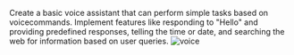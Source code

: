 Create a basic voice assistant that can perform simple tasks based on voicecommands. Implement features like responding to "Hello" and providing predefined responses,
telling the time or date, and searching the web for information based on user queries.
![voice](https://github.com/user-attachments/assets/e52ef958-c0dd-4ffc-8ce9-d1bcab2b90ae)
